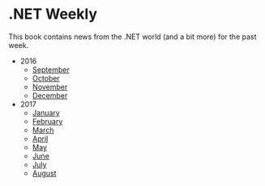 # .NET Weekly

This book contains news from the .NET world (and a bit more) for the past week.

+ 2016
    + [September](2016_September/README.md)
    + [October](2016_October/README.md)
    + [November](2016_November/README.md)
    + [December](2016_December/README.md)
+ 2017
    + [January](2017_January/README.md)
    + [February](2017_February/README.md)
    + [March](2017_March/README.md)
    + [April](2017_April/README.md)
    + [May](2017_May/README.md)
    + [June](2017_June/README.md)
    + [July](2017_July/README.md)
    + [August](2017_August/README.md)
